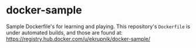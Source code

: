 docker-sample
=============

Sample Dockerfile's for learning and playing.
This repository's `Dockerfile` is under automated builds, and those are found at: https://registry.hub.docker.com/u/ekrupnik/docker-sample/

